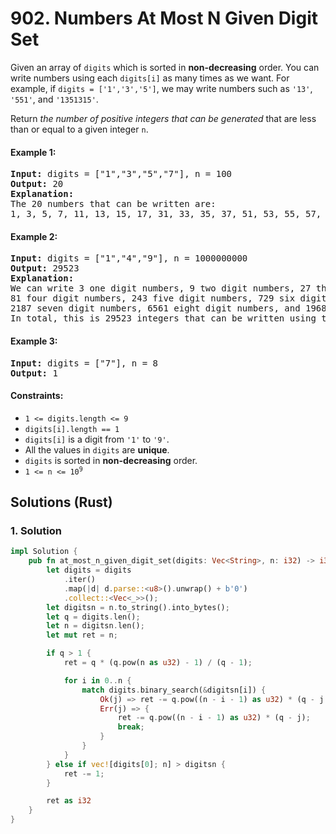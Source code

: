 # 902. Numbers At Most N Given Digit Set
Given an array of `digits` which is sorted in **non-decreasing** order. You can write numbers using each `digits[i]` as many times as we want. For example, if `digits = ['1','3','5']`, we may write numbers such as `'13'`, `'551'`, and `'1351315'`.

Return *the number of positive integers that can be generated* that are less than or equal to a given integer `n`.

#### Example 1:
<pre>
<strong>Input:</strong> digits = ["1","3","5","7"], n = 100
<strong>Output:</strong> 20
<strong>Explanation:</strong>
The 20 numbers that can be written are:
1, 3, 5, 7, 11, 13, 15, 17, 31, 33, 35, 37, 51, 53, 55, 57, 71, 73, 75, 77.
</pre>

#### Example 2:
<pre>
<strong>Input:</strong> digits = ["1","4","9"], n = 1000000000
<strong>Output:</strong> 29523
<strong>Explanation:</strong>
We can write 3 one digit numbers, 9 two digit numbers, 27 three digit numbers,
81 four digit numbers, 243 five digit numbers, 729 six digit numbers,
2187 seven digit numbers, 6561 eight digit numbers, and 19683 nine digit numbers.
In total, this is 29523 integers that can be written using the digits array.
</pre>

#### Example 3:
<pre>
<strong>Input:</strong> digits = ["7"], n = 8
<strong>Output:</strong> 1
</pre>

#### Constraints:
* `1 <= digits.length <= 9`
* `digits[i].length == 1`
* `digits[i]` is a digit from `'1'` to `'9'`.
* All the values in `digits` are **unique**.
* `digits` is sorted in **non-decreasing** order.
* <code>1 <= n <= 10<sup>9</sup></code>

## Solutions (Rust)

### 1. Solution
```Rust
impl Solution {
    pub fn at_most_n_given_digit_set(digits: Vec<String>, n: i32) -> i32 {
        let digits = digits
            .iter()
            .map(|d| d.parse::<u8>().unwrap() + b'0')
            .collect::<Vec<_>>();
        let digitsn = n.to_string().into_bytes();
        let q = digits.len();
        let n = digitsn.len();
        let mut ret = n;

        if q > 1 {
            ret = q * (q.pow(n as u32) - 1) / (q - 1);

            for i in 0..n {
                match digits.binary_search(&digitsn[i]) {
                    Ok(j) => ret -= q.pow((n - i - 1) as u32) * (q - j - 1),
                    Err(j) => {
                        ret -= q.pow((n - i - 1) as u32) * (q - j);
                        break;
                    }
                }
            }
        } else if vec![digits[0]; n] > digitsn {
            ret -= 1;
        }

        ret as i32
    }
}
```
